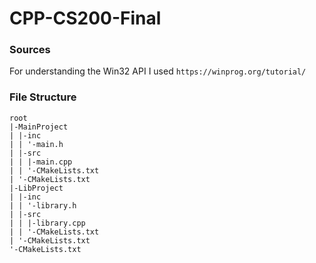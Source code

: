# CPP-CS200-Final

### Sources
For understanding the Win32 API I used `https://winprog.org/tutorial/`

### File Structure
```
root
|-MainProject
| |-inc
| | '-main.h
| |-src
| | |-main.cpp
| | '-CMakeLists.txt
| '-CMakeLists.txt
|-LibProject
| |-inc
| | '-library.h
| |-src
| | |-library.cpp
| | '-CMakeLists.txt
| '-CMakeLists.txt
'-CMakeLists.txt
```
